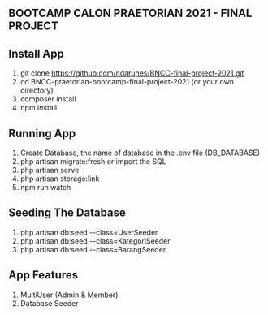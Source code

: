 ## BOOTCAMP CALON PRAETORIAN 2021 - FINAL PROJECT
## Install App
1. git clone https://github.com/ndaruhes/BNCC-final-project-2021.git
2. cd BNCC-praetorian-bootcamp-final-project-2021 (or your own directory)
3. composer install
4. npm install

## Running App
1. Create Database, the name of database in the .env file (DB_DATABASE)
2. php artisan migrate:fresh or import the SQL
3. php artisan serve
4. php artisan storage:link
5. npm run watch

## Seeding The Database
1. php artisan db:seed --class=UserSeeder
2. php artisan db:seed --class=KategoriSeeder
3. php artisan db:seed --class=BarangSeeder

## App Features
1. MultiUser (Admin & Member)
2. Database Seeder